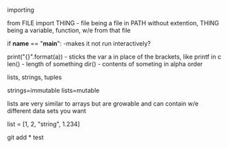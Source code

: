 importing

from FILE import THING - file being a file in PATH without extention, THING being a variable, function, w/e from that file

if __name__ == "__main__": -makes it not run interactively?

print("{}".format(a)) - sticks the var a in place of the brackets, like printf in c
len() - length of something
dir() - contents of someting in alpha order

lists, strings, tuples

strings=immutable
lists=mutable

lists are very similar to arrays but are growable and can contain w/e different data sets you want

list = [1, 2, "string", 1.234]


git add * test
